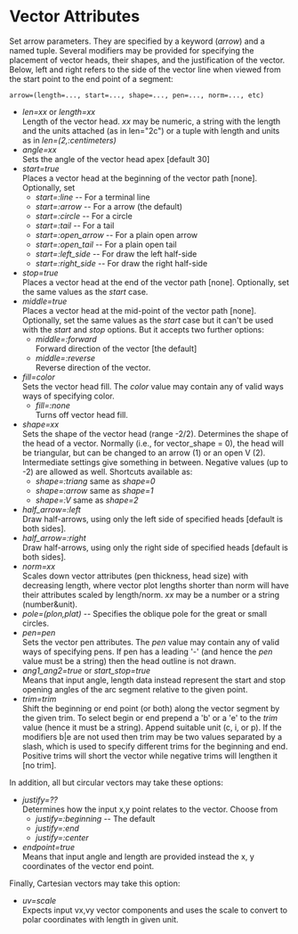 # Vector Attributes

Set arrow parameters. They are specified by a keyword (*arrow*) and a named tuple.
Several modifiers may be provided for specifying the placement of vector heads, their shapes, and the
justification of the vector. Below, left and right refers to the side of the vector line when viewed from
the start point to the end point of a segment:

    arrow=(length=..., start=..., shape=..., pen=..., norm=..., etc)

- *len=xx* or *length=xx*\
   Length of the vector head. *xx* may be numeric, a string with the length and the
   units attached (as in len="2c") or a tuple with length and units as in *len=(2,:centimeters)*
- *angle=xx*\
   Sets the angle of the vector head apex [default 30]
- *start=true*\
   Places a vector head at the beginning of the vector path [none]. Optionally, set
  - *start=:line* -- For a terminal line
  - *start=:arrow* -- For a arrow (the default)
  - *start=:circle* -- For a circle
  - *start=:tail* -- For a tail
  - *start=:open_arrow* -- For a plain open arrow
  - *start=:open_tail* -- For a plain open tail
  - *start=:left_side* -- For draw the left half-side
  - *start=:right_side* -- For draw the right half-side
- *stop=true*\
   Places a vector head at the end of the vector path [none]. Optionally, set the same values
   as the *start* case.
- *middle=true*\
   Places a vector head at the mid-point of the vector path [none]. Optionally, set the same
   values as the *start* case but it can't be used with the *start* and *stop* options. But it accepts two
   further options:
   - *middle=:forward*\
      Forward direction of the vector [the default]
   - *middle=:reverse*\
      Reverse direction of the vector.
- *fill=color*\
   Sets the vector head fill. The *color* value may contain any of valid ways ways of
   specifying color.
   - *fill=:none*\
      Turns off vector head fill.
- *shape=xx*\
   Sets the shape of the vector head (range -2/2). Determines the shape of the head of a vector.
   Normally (i.e., for vector_shape = 0), the head will be triangular, but can be changed to an arrow (1) or
   an open V (2). Intermediate settings give something in between. Negative values (up to -2) are allowed as
   well. Shortcuts available as:
   - *shape=:triang*     same as *shape=0*
   - *shape=:arrow*      same as *shape=1*
   - *shape=:V*          same as *shape=2*
- *half_arrow=:left*\
   Draw half-arrows, using only the left side of specified heads [default is both sides].
- *half_arrow=:right*\
   Draw half-arrows, using only the right side of specified heads [default is both sides].
- *norm=xx*\
   Scales down vector attributes (pen thickness, head size) with decreasing length, where vector
   plot lengths shorter than norm will have their attributes scaled by length/norm. *xx* may be a number or a
   string (number&unit).
- *pole=(plon,plat)* -- Specifies the oblique pole for the great or small circles.
- *pen=pen*\
   Sets the vector pen attributes. The *pen* value may contain any of valid ways of specifying pens.
   If pen has a leading '-' (and hence the *pen* value must be a string) then the head outline is not drawn.
- *ang1_ang2=true* or *start_stop=true*\
   Means that input angle, length data instead represent the start and stop opening angles of the arc
   segment relative to the given point.
- *trim=trim*\
   Shift the beginning or end point (or both) along the vector segment by the given trim. To
   select begin or end prepend a 'b' or a 'e' to the *trim* value (hence it must be a string). Append suitable
   unit (c, i, or p). If the modifiers b|e are not used then trim may be two values separated by a slash, which
   is used to specify different trims for the beginning and end. Positive trims will short the vector while
   negative trims will lengthen it [no trim].

In addition, all but circular vectors may take these options:

- *justify=??*\
   Determines how the input x,y point relates to the vector. Choose from
   - *justify=:beginning*          -- The default
   - *justify=:end*
   - *justify=:center*
- *endpoint=true*\
   Means that input angle and length are provided instead the x, y coordinates of the vector end point.

Finally, Cartesian vectors may take this option:

- *uv=scale*\
   Expects input vx,vy vector components and uses the scale to convert to polar coordinates with
   length in given unit.
